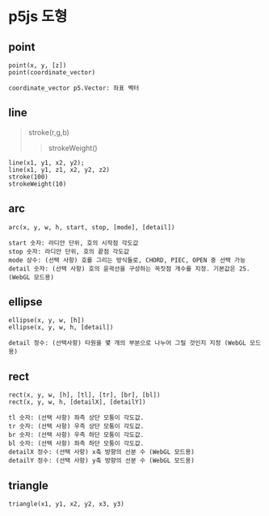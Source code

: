 # p5js 도형

## point

```
point(x, y, [z])
point(coordinate_vector)

coordinate_vector p5.Vector: 좌표 벡터
```

## line

> stroke(r,g,b)
>
> > strokeWeight()

```
line(x1, y1, x2, y2);
line(x1, y1, z1, x2, y2, z2)
stroke(100)
strokeWeight(10)
```

## arc

```
arc(x, y, w, h, start, stop, [mode], [detail])

start 숫자: 라디안 단위, 호의 시작점 각도값
stop 숫자: 라디안 단위, 호의 끝점 각도값
mode 상수: (선택 사항) 호를 그리는 방식들로, CHORD, PIEC, OPEN 중 선택 가능
detail 숫자: (선택 사항) 호의 윤곽선을 구성하는 꼭짓점 개수를 지정. 기본값은 25. (WebGL 모드용)
```

## ellipse

```
ellipse(x, y, w, [h])
ellipse(x, y, w, h, [detail])

detail 정수: (선택사항) 타원을 몇 개의 부분으로 나누어 그릴 것인지 지정 (WebGL 모드용)
```

## rect

```
rect(x, y, w, [h], [tl], [tr], [br], [bl])
rect(x, y, w, h, [detailX], [detailY])

tl 숫자: (선택 사항) 좌측 상단 모퉁이 각도값.
tr 숫자: (선택 사항) 우측 상단 모퉁이 각도값.
br 숫자: (선택 사항) 우측 하단 모퉁이 각도값.
bl 숫자: (선택 사항) 좌측 하단 모퉁이 각도값.
detailX 정수: (선택 사항) x축 방향의 선분 수 (WebGL 모드용)
detailY 정수: (선택 사항) y축 방향의 선분 수 (WebGL 모드용)
```

## triangle

```
triangle(x1, y1, x2, y2, x3, y3)
```
